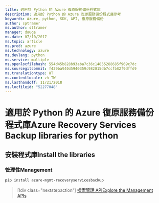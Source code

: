 ```yaml
---
title: 適用於 Python 的 Azure 復原服務備份程式庫
description: 適用於 Python 的 Azure 復原服務備份程式庫參考
keywords: Azure, python, SDK, API, 復原服務備份
author: sptramer
ms.author: sttramer
manager: douge
ms.date: 07/10/2017
ms.topic: article
ms.prod: azure
ms.technology: azure
ms.devlang: python
ms.service: multiple
ms.openlocfilehash: 554d45b828b93aba7c36c14855288685f969c7dc
ms.sourcegitcommit: f439ba940d5940359c982015db7ccfb82f9dffd9
ms.translationtype: HT
ms.contentlocale: zh-TW
ms.lasthandoff: 11/21/2018
ms.locfileid: "52277048"
---
```

# <a name="azure-recovery-services-backup-libraries-for-python"></a><span data-ttu-id="ab91a-104">適用於 Python 的 Azure 復原服務備份程式庫</span><span class="sxs-lookup"><span data-stu-id="ab91a-104">Azure Recovery Services Backup libraries for python</span></span>

## <a name="install-the-libraries"></a><span data-ttu-id="ab91a-105">安裝程式庫</span><span class="sxs-lookup"><span data-stu-id="ab91a-105">Install the libraries</span></span>


### <a name="management"></a><span data-ttu-id="ab91a-106">管理性</span><span class="sxs-lookup"><span data-stu-id="ab91a-106">Management</span></span>

```bash
pip install azure-mgmt-recoveryservicesbackup
```
> [!div class="nextstepaction"]
> [<span data-ttu-id="ab91a-107">探索管理 API</span><span class="sxs-lookup"><span data-stu-id="ab91a-107">Explore the Management APIs</span></span>](/python/api/overview/azure/recoveryservicesbackup/management)